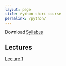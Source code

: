 ```yaml
---
layout: page
title: Python short course
permalink: /python/
---
```


Download <a href="/assets/lectures/syllabus.pdf" target="_blank">Syllabus</a>

## Lectures
<a href="/assets/lectures/lecture1.pdf" target="_blank">Lecture 1</a>
